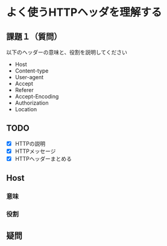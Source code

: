 # よく使うHTTPヘッダを理解する

## 課題１（質問）
以下のヘッダーの意味と、役割を説明してください
- Host
- Content-type
- User-agent
- Accept
- Referer
- Accept-Encoding
- Authorization
- Location

## TODO
- [x] HTTPの説明
- [x] HTTPメッセージ
- [x] HTTPヘッダーまとめる

## Host
### 意味
### 役割

## 疑問